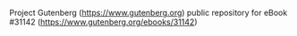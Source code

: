 Project Gutenberg (https://www.gutenberg.org) public repository for eBook #31142 (https://www.gutenberg.org/ebooks/31142)
